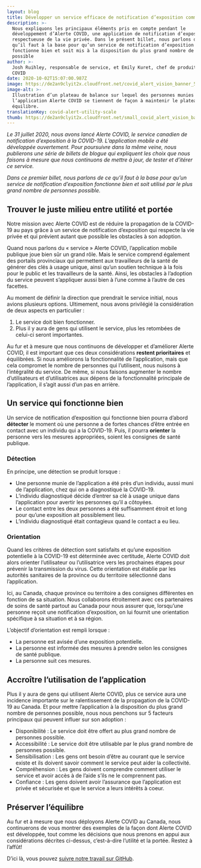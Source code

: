 ```yaml
---
layout: blog
title: Développer un service efficace de notification d’exposition comme Alerte COVID
description: >-
  Nous expliquons les principaux éléments pris en compte pendant le
  développement d’Alerte COVID, une application de notification d’exposition
  respectueuse de la vie privée. Dans le présent billet, nous parlons de ce
  qu’il faut à la base pour qu’un service de notification d’exposition
  fonctionne bien et soit mis à la disposition du plus grand nombre de personnes
  possible
author: >-
  Josh Ruihley, responsable de service, et Emily Kuret, chef de produit – Alerte
  COVID
date: 2020-10-02T15:07:00.987Z
image: https://de2an9clyit2x.cloudfront.net/covid_alert_vision_banner_5a8a8a87f1.jpg
image-alt: >-
  Illustration d’un plateau de balance sur lequel des personnes munies de
  l’application Alerte COVID se tiennent de façon à maintenir le plateau en
  équilibre.
translationKey: covid-alert-utility-scale
thumb: https://de2an9clyit2x.cloudfront.net/small_covid_alert_vision_banner_5a8a8a87f1.jpg
---
```

*Le 31 juillet 2020, nous avons lancé Alerte COVID, le service canadien de notification d’exposition à la COVID-19. L’application mobile a été développée ouvertement. Pour poursuivre dans la même veine, nous publierons une série de billets de blogue qui expliquent les choix que nous faisons à mesure que nous continuons de mettre à jour, de tester et d’itérer ce service.*

*Dans ce premier billet, nous parlons de ce qu’il faut à la base pour qu’un service de notification d’exposition fonctionne bien et soit utilisé par le plus grand nombre de personnes possible.*
## Trouver le juste milieu entre utilité et portée
Notre mission avec Alerte COVID est de réduire la propagation de la COVID-19 au pays grâce à un service de notification d’exposition qui respecte la vie privée et qui prévient autant que possible les obstacles à son adoption.

Quand nous parlons du « service » Alerte COVID, l’application mobile publique joue bien sûr un grand rôle. Mais le service comprend également des portails provinciaux qui permettent aux travailleurs de la santé de générer des clés à usage unique, ainsi qu’un soutien technique à la fois pour le public et les travailleurs de la santé. Ainsi, les obstacles à l’adoption du service peuvent s’appliquer aussi bien à l’une comme à l’autre de ces facettes.

Au moment de définir la direction que prendrait le service initial, nous avions plusieurs options. Ultimement, nous avons privilégié la considération de deux aspects en particulier :

1. Le service doit bien fonctionner.
2. Plus il y aura de gens qui utilisent le service, plus les retombées de celui-ci seront importantes.

Au fur et à mesure que nous continuons de développer et d’améliorer Alerte COVID, il est important que ces deux considérations **restent prioritaires** et équilibrées. Si nous améliorons la fonctionnalité de l’application, mais que cela compromet le nombre de personnes qui l’utilisent, nous nuisons à l’intégralité du service. De même, si nous faisons augmenter le nombre d’utilisateurs et d’utilisatrices aux dépens de la fonctionnalité principale de l’application, il s’agit aussi d’un pas en arrière.

## Un service qui fonctionne bien

Un service de notification d’exposition qui fonctionne bien pourra d’abord **détecter** le moment où une personne a de fortes chances d’être entrée en contact avec un individu qui a la COVID-19. Puis, il pourra **orienter** la personne vers les mesures appropriées, soient les consignes de santé publique.
### Détection
En principe, une détection se produit lorsque :

* Une personne munie de l’application a été près d’un individu, aussi muni de l’application, chez qui on a diagnostiqué la COVID-19.
* L’individu diagnostiqué décide d’entrer sa clé à usage unique dans l’application pour avertir les personnes qu’il a côtoyées.
* Le contact entre les deux personnes a été suffisamment étroit et long pour qu’une exposition ait possiblement lieu.
* L’individu diagnostiqué était contagieux quand le contact a eu lieu.

### Orientation
Quand les critères de détection sont satisfaits et qu’une exposition potentielle à la COVID-19 est déterminée avec certitude, Alerte COVID doit alors orienter l’utilisateur ou l’utilisatrice vers les prochaines étapes pour prévenir la transmission du virus. Cette orientation est établie par les autorités sanitaires de la province ou du territoire sélectionné dans l’application.

Ici, au Canada, chaque province ou territoire a des consignes différentes en fonction de sa situation. Nous collaborons étroitement avec ces partenaires de soins de santé partout au Canada pour nous assurer que, lorsqu’une personne reçoit une notification d’exposition, on lui fournit une orientation spécifique à sa situation et à sa région.

L’objectif d’orientation est rempli lorsque :

* La personne est avisée d’une exposition potentielle.
* La personne est informée des mesures à prendre selon les consignes de santé publique.
* La personne suit ces mesures.

## Accroître l’utilisation de l’application
Plus il y aura de gens qui utilisent Alerte COVID, plus ce service aura une incidence importante sur le ralentissement de la propagation de la COVID-19 au Canada. Et pour mettre l’application à la disposition du plus grand nombre de personnes possible, nous nous penchons sur 5 facteurs principaux qui peuvent influer sur son adoption :

* Disponibilité : Le service doit être offert au plus grand nombre de personnes possible.
* Accessibilité : Le service doit être utilisable par le plus grand nombre de personnes possible.
* Sensibilisation : Les gens ont besoin d’être au courant que le service existe et ils doivent savoir comment le service peut aider la collectivité.
* Compréhension : Les gens doivent comprendre comment utiliser le service et avoir accès à de l’aide s’ils ne le comprennent pas.
* Confiance : Les gens doivent avoir l’assurance que l’application est privée et sécurisée et que le service a leurs intérêts à coeur.

## Préserver l’équilibre

Au fur et à mesure que nous déployons Alerte COVID au Canada, nous continuerons de vous montrer des exemples de la façon dont Alerte COVID est développée, tout comme les décisions que nous prenons en appui aux considérations décrites ci-dessus, c’est-à-dire l’utilité et la portée. Restez à l’affût!

D’ici là, vous pouvez [suivre notre travail sur GitHub](https://github.com/cds-snc/covid-alert-app).


